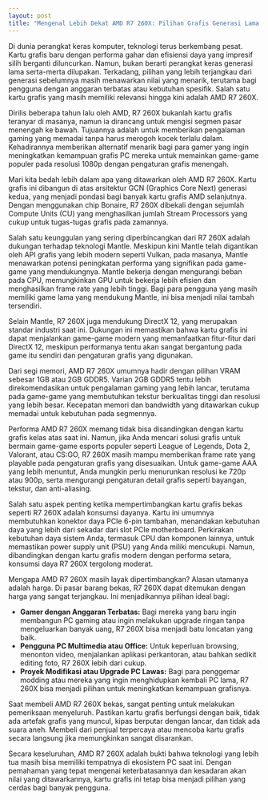 ```yaml
---
layout: post
title: "Mengenal Lebih Dekat AMD R7 260X: Pilihan Grafis Generasi Lama yang Masih Relevan"
---
```


Di dunia perangkat keras komputer, teknologi terus berkembang pesat. Kartu grafis baru dengan performa gahar dan efisiensi daya yang impresif silih berganti diluncurkan. Namun, bukan berarti perangkat keras generasi lama serta-merta dilupakan. Terkadang, pilihan yang lebih terjangkau dari generasi sebelumnya masih menawarkan nilai yang menarik, terutama bagi pengguna dengan anggaran terbatas atau kebutuhan spesifik. Salah satu kartu grafis yang masih memiliki relevansi hingga kini adalah AMD R7 260X.

Dirilis beberapa tahun lalu oleh AMD, R7 260X bukanlah kartu grafis teranyar di masanya, namun ia dirancang untuk mengisi segmen pasar menengah ke bawah. Tujuannya adalah untuk memberikan pengalaman gaming yang memadai tanpa harus merogoh kocek terlalu dalam. Kehadirannya memberikan alternatif menarik bagi para gamer yang ingin meningkatkan kemampuan grafis PC mereka untuk memainkan game-game populer pada resolusi 1080p dengan pengaturan grafis menengah.

Mari kita bedah lebih dalam apa yang ditawarkan oleh AMD R7 260X. Kartu grafis ini dibangun di atas arsitektur GCN (Graphics Core Next) generasi kedua, yang menjadi pondasi bagi banyak kartu grafis AMD selanjutnya. Dengan menggunakan chip Bonaire, R7 260X dibekali dengan sejumlah Compute Units (CU) yang menghasilkan jumlah Stream Processors yang cukup untuk tugas-tugas grafis pada zamannya.

Salah satu keunggulan yang sering diperbincangkan dari R7 260X adalah dukungan terhadap teknologi Mantle. Meskipun kini Mantle telah digantikan oleh API grafis yang lebih modern seperti Vulkan, pada masanya, Mantle menawarkan potensi peningkatan performa yang signifikan pada game-game yang mendukungnya. Mantle bekerja dengan mengurangi beban pada CPU, memungkinkan GPU untuk bekerja lebih efisien dan menghasilkan frame rate yang lebih tinggi. Bagi para pengguna yang masih memiliki game lama yang mendukung Mantle, ini bisa menjadi nilai tambah tersendiri.

Selain Mantle, R7 260X juga mendukung DirectX 12, yang merupakan standar industri saat ini. Dukungan ini memastikan bahwa kartu grafis ini dapat menjalankan game-game modern yang memanfaatkan fitur-fitur dari DirectX 12, meskipun performanya tentu akan sangat bergantung pada game itu sendiri dan pengaturan grafis yang digunakan.

Dari segi memori, AMD R7 260X umumnya hadir dengan pilihan VRAM sebesar 1GB atau 2GB GDDR5. Varian 2GB GDDR5 tentu lebih direkomendasikan untuk pengalaman gaming yang lebih lancar, terutama pada game-game yang membutuhkan tekstur berkualitas tinggi dan resolusi yang lebih besar. Kecepatan memori dan bandwidth yang ditawarkan cukup memadai untuk kebutuhan pada segmennya.

Performa AMD R7 260X memang tidak bisa disandingkan dengan kartu grafis kelas atas saat ini. Namun, jika Anda mencari solusi grafis untuk bermain game-game esports populer seperti League of Legends, Dota 2, Valorant, atau CS:GO, R7 260X masih mampu memberikan frame rate yang playable pada pengaturan grafis yang disesuaikan. Untuk game-game AAA yang lebih menuntut, Anda mungkin perlu menurunkan resolusi ke 720p atau 900p, serta mengurangi pengaturan detail grafis seperti bayangan, tekstur, dan anti-aliasing.

Salah satu aspek penting ketika mempertimbangkan kartu grafis bekas seperti R7 260X adalah konsumsi dayanya. Kartu ini umumnya membutuhkan konektor daya PCIe 6-pin tambahan, menandakan kebutuhan daya yang lebih dari sekadar dari slot PCIe motherboard. Perkirakan kebutuhan daya sistem Anda, termasuk CPU dan komponen lainnya, untuk memastikan power supply unit (PSU) yang Anda miliki mencukupi. Namun, dibandingkan dengan kartu grafis modern dengan performa setara, konsumsi daya R7 260X tergolong moderat.

Mengapa AMD R7 260X masih layak dipertimbangkan? Alasan utamanya adalah harga. Di pasar barang bekas, R7 260X dapat ditemukan dengan harga yang sangat terjangkau. Ini menjadikannya pilihan ideal bagi:

*   **Gamer dengan Anggaran Terbatas:** Bagi mereka yang baru ingin membangun PC gaming atau ingin melakukan upgrade ringan tanpa mengeluarkan banyak uang, R7 260X bisa menjadi batu loncatan yang baik.
*   **Pengguna PC Multimedia atau Office:** Untuk keperluan browsing, menonton video, menjalankan aplikasi perkantoran, atau bahkan sedikit editing foto, R7 260X lebih dari cukup.
*   **Proyek Modifikasi atau Upgrade PC Lawas:** Bagi para penggemar modding atau mereka yang ingin menghidupkan kembali PC lama, R7 260X bisa menjadi pilihan untuk meningkatkan kemampuan grafisnya.

Saat membeli AMD R7 260X bekas, sangat penting untuk melakukan pemeriksaan menyeluruh. Pastikan kartu grafis berfungsi dengan baik, tidak ada artefak grafis yang muncul, kipas berputar dengan lancar, dan tidak ada suara aneh. Membeli dari penjual terpercaya atau mencoba kartu grafis secara langsung jika memungkinkan sangat disarankan.

Secara keseluruhan, AMD R7 260X adalah bukti bahwa teknologi yang lebih tua masih bisa memiliki tempatnya di ekosistem PC saat ini. Dengan pemahaman yang tepat mengenai keterbatasannya dan kesadaran akan nilai yang ditawarkannya, kartu grafis ini tetap bisa menjadi pilihan yang cerdas bagi banyak pengguna.
